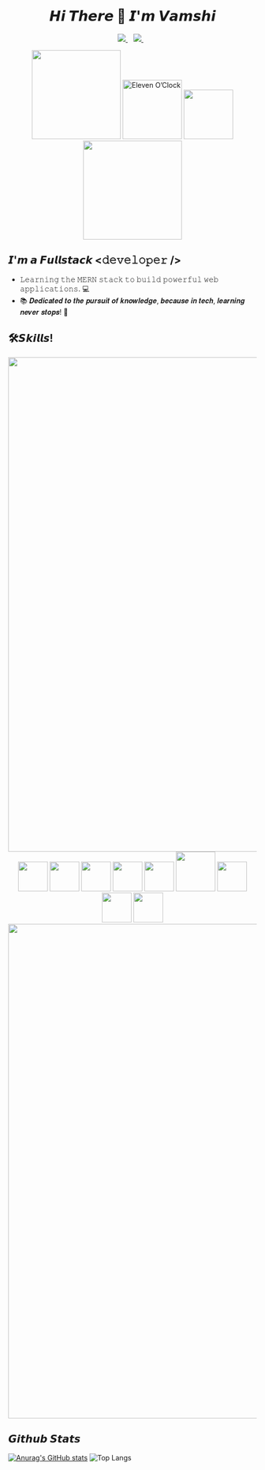 <div align="center">

###

<h1 align='center'>
     𝙃𝙞 𝙏𝙝𝙚𝙧𝙚 👋 𝙄'𝙢 𝙑𝙖𝙢𝙨𝙝𝙞
</h1>
<p align='center'>

 
  <a href="https://www.linkedin.com/in/vamshi-marepu-003a802a8/" target="_blank">
    <img src="https://img.shields.io/badge/linkedin-%230077B5.svg?&style=for-the-badge&logo=linkedin&logoColor=white" />
  </a>&nbsp;&nbsp;
  <a href="https://www.instagram.com/mr_dazzler_0001/" target="_blank">
    <img src="https://img.shields.io/badge/instagram-%23E4405F.svg?&style=for-the-badge&logo=instagram&logoColor=white" />        
  </a>&nbsp;&nbsp;

</p>

<img src="https://user-images.githubusercontent.com/74038190/229223263-cf2e4b07-2615-4f87-9c38-e37600f8381a.gif" width="180">
<img src="https://user-images.githubusercontent.com/74038190/216122049-276bc7a5-c760-4849-805a-995d8fa6ea13.png" alt="Eleven O’Clock" width="120" />
<img src="https://user-images.githubusercontent.com/74038190/212284087-bbe7e430-757e-4901-90bf-4cd2ce3e1852.gif" width="100">
<img src="https://github.com/Anmol-Baranwal/Cool-GIFs-For-GitHub/assets/74038190/fe8225a5-f084-45cb-9a28-a0c2c8634872" width="200">

</div>

## 𝙄'𝙢 𝙖 𝙁𝙪𝙡𝙡𝙨𝙩𝙖𝙘𝙠 <𝚍𝚎𝚟𝚎𝚕𝚘𝚙𝚎𝚛 />
- 𝙻𝚎𝚊𝚛𝚗𝚒𝚗𝚐 𝚝𝚑𝚎 𝙼𝙴𝚁𝙽 𝚜𝚝𝚊𝚌𝚔 𝚝𝚘 𝚋𝚞𝚒𝚕𝚍 𝚙𝚘𝚠𝚎𝚛𝚏𝚞𝚕 𝚠𝚎𝚋 𝚊𝚙𝚙𝚕𝚒𝚌𝚊𝚝𝚒𝚘𝚗𝚜. 💻
- 📚 𝑫𝒆𝒅𝒊𝒄𝒂𝒕𝒆𝒅 𝒕𝒐 𝒕𝒉𝒆 𝒑𝒖𝒓𝒔𝒖𝒊𝒕 𝒐𝒇 𝒌𝒏𝒐𝒘𝒍𝒆𝒅𝒈𝒆, 𝒃𝒆𝒄𝒂𝒖𝒔𝒆 𝒊𝒏 𝒕𝒆𝒄𝒉, 𝒍𝒆𝒂𝒓𝒏𝒊𝒏𝒈 𝒏𝒆𝒗𝒆𝒓 𝒔𝒕𝒐𝒑𝒔! 📖

## 🛠️𝙎𝙠𝙞𝙡𝙡𝙨!
<img src="https://user-images.githubusercontent.com/74038190/212284115-f47cd8ff-2ffb-4b04-b5bf-4d1c14c0247f.gif" width="1000">

<div align="center">
<img src="https://github.com/Anmol-Baranwal/Cool-GIFs-For-GitHub/assets/74038190/29fd6286-4e7b-4d6c-818f-c4765d5e39a9" width="60">
<img src="https://github.com/Anmol-Baranwal/Cool-GIFs-For-GitHub/assets/74038190/67f477ed-6624-42da-99f0-1a7b1a16eecb" width="60">
<img src="https://user-images.githubusercontent.com/74038190/212257454-16e3712e-945a-4ca2-b238-408ad0bf87e6.gif" width="60">
<img src="https://user-images.githubusercontent.com/74038190/212257467-871d32b7-e401-42e8-a166-fcfd7baa4c6b.gif" width="60">
<img src="https://user-images.githubusercontent.com/74038190/212257460-738ff738-247f-4445-a718-cdd0ca76e2db.gif" width="60">
<img src="https://github.com/Anmol-Baranwal/Cool-GIFs-For-GitHub/assets/74038190/1a797f46-efe4-41e6-9e75-5303e1bbcbfa" width="80">
<img src="https://github.com/Anmol-Baranwal/Cool-GIFs-For-GitHub/assets/74038190/398b19b1-9aae-4c1f-8bc0-d172a2c08d68" width="60">
<img src="https://github.com/Anmol-Baranwal/Cool-GIFs-For-GitHub/assets/74038190/3c16d4f2-b757-4c70-8f42-43d5dddd2c36" width="60">
<img src="https://user-images.githubusercontent.com/74038190/212281775-b468df30-4edc-4bf8-a4ee-f52e1aaddc86.gif" width="60">

<img src="https://user-images.githubusercontent.com/74038190/212284115-f47cd8ff-2ffb-4b04-b5bf-4d1c14c0247f.gif" width="1000">
</div>


## 𝙂𝙞𝙩𝙝𝙪𝙗 𝙎𝙩𝙖𝙩𝙨
 
[![Anurag's GitHub stats](https://github-readme-stats.vercel.app/api?username=VAMSHI-M817)](https://github.com/VAMSHI-M817/github-readme-stats)
![Top Langs](https://github-readme-stats.vercel.app/api/top-langs/?username=VAMSHI-M817&layout=compact)


